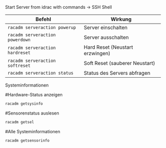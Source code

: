Start Server from idrac with commands -> SSH Shell

| Befehl                          | Wirkung                         |
| ------------------------------- | ------------------------------- |
| `racadm serveraction powerup`   | Server einschalten              |
| `racadm serveraction powerdown` | Server ausschalten              |
| `racadm serveraction hardreset` | Hard Reset (Neustart erzwingen) |
| `racadm serveraction softreset` | Soft Reset (sauberer Neustart)  |
| `racadm serveraction status`    | Status des Servers abfragen     |


Systeminformationen

#Hardware-Status anzeigen
```bash
racadm getsysinfo
```

#Sensorenstatus auslesen
```bash
racadm getsel
```

#Alle Systeminformationen
```bash
racadm getsensorinfo
```
